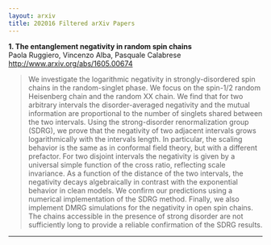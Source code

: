 ```yaml
---
layout: arxiv
title: 202016 Filtered arXiv Papers
---
```


**1.    The entanglement negativity in random spin chains**  
Paola Ruggiero, Vincenzo Alba, Pasquale Calabrese  
http://www.arxiv.org/abs/1605.00674  
<blockquote>
<p>
We investigate the logarithmic negativity in strongly-disordered spin chains in the random-singlet phase. We focus on the spin-1/2 random Heisenberg chain and the random XX chain. We find that for two arbitrary intervals the disorder-averaged negativity and the mutual information are proportional to the number of singlets shared between the two intervals. Using the strong-disorder renormalization group (SDRG), we prove that the negativity of two adjacent intervals grows logarithmically with the intervals length. In particular, the scaling behavior is the same as in conformal field theory, but with a different prefactor. For two disjoint intervals the negativity is given by a universal simple function of the cross ratio, reflecting scale invariance. As a function of the distance of the two intervals, the negativity decays algebraically in contrast with the exponential behavior in clean models. We confirm our predictions using a numerical implementation of the SDRG method. Finally, we also implement DMRG simulations for the negativity in open spin chains. The chains accessible in the presence of strong disorder are not sufficiently long to provide a reliable confirmation of the SDRG results.
</p>
</blockquote>

------

